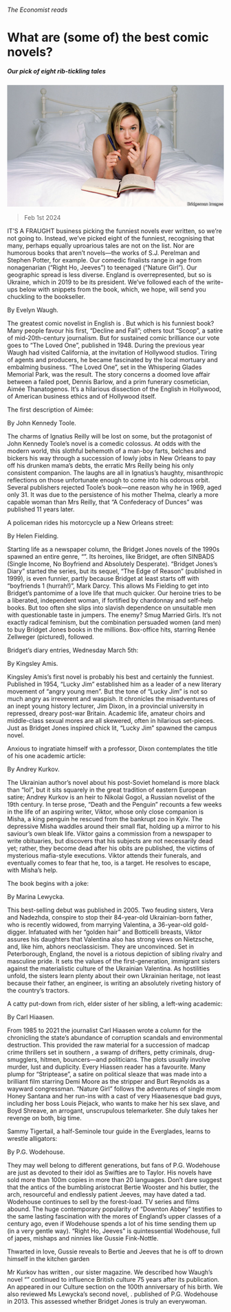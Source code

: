 ###### The Economist reads

# What are (some of) the best comic novels? 

##### Our pick of eight rib-tickling tales 

![image](images/20240203_BLP525.jpg) 

> Feb 1st 2024 

IT’S A FRAUGHT business picking the funniest novels ever written, so we’re not going to. Instead, we’ve picked eight of the funniest, recognising that many, perhaps equally uproarious tales are not on the list. Nor are humorous books that aren’t novels—the works of S.J. Perelman and Stephen Potter, for example. Our comedic finalists range in age from nonagenarian (“Right Ho, Jeeves”) to teenaged (“Nature Girl”). Our geographic spread is less diverse. England is overrepresented, but so is Ukraine, which in 2019  to be its president. We’ve followed each of the write-ups below with snippets from the book, which, we hope, will send you chuckling to the bookseller. 

By Evelyn Waugh. 

The greatest comic novelist in English is . But which is his funniest book? Many people favour his first, “Decline and Fall”; others tout “Scoop”, a satire of mid-20th-century journalism. But for sustained comic brilliance our vote goes to “The Loved One”, published in 1948. During the previous year Waugh had visited California, at the invitation of Hollywood studios. Tiring of agents and producers, he became fascinated by the local mortuary and embalming business. “The Loved One”, set in the Whispering Glades Memorial Park, was the result. The story concerns a doomed love affair between a failed poet, Dennis Barlow, and a prim funerary cosmetician, Aimée Thanatogenos. It’s a hilarious dissection of the English in Hollywood, of American business ethics and of Hollywood itself. 

The first description of Aimée: 


 By John Kennedy Toole. 

The charms of Ignatius Reilly will be lost on some, but the protagonist of John Kennedy Toole’s novel is a comedic colossus. At odds with the modern world, this slothful behemoth of a man-boy farts, belches and bickers his way through a succession of lowly jobs in New Orleans to pay off his drunken mama’s debts, the erratic Mrs Reilly being his only consistent companion. The laughs are all in Ignatius’s haughty, misanthropic reflections on those unfortunate enough to come into his odorous orbit. Several publishers rejected Toole’s book—one reason why he  in 1969, aged only 31. It was due to the persistence of his mother Thelma, clearly a more capable woman than Mrs Reilly, that “A Confederacy of Dunces” was published 11 years later.

 A policeman rides his motorcycle up a New Orleans street:


 By Helen Fielding. 

Starting life as a newspaper column, the Bridget Jones novels of the 1990s spawned an entire genre, “”. Its heroines, like Bridget, are often SINBADS (Single Income, No Boyfriend and Absolutely Desperate). “Bridget Jones’s Diary” started the series, but its sequel, “The Edge of Reason” (published in 1999), is even funnier, partly because Bridget at least starts off with “boyfriends 1 (hurrah!)”, Mark Darcy. This allows Ms Fielding to get into Bridget’s pantomime of a love life that much quicker. Our heroine tries to be a liberated, independent woman, if fortified by chardonnay and self-help books. But too often she slips into slavish dependence on unsuitable men with questionable taste in jumpers. The enemy? Smug Married Girls. It’s not exactly radical feminism, but the combination persuaded women (and men) to buy Bridget Jones books in the millions. Box-office hits, starring Renée Zellweger (pictured), followed.

 Bridget’s diary entries, Wednesday March 5th:




 By Kingsley Amis. 

Kingsley Amis’s first novel is probably his best and certainly the funniest. Published in 1954, “Lucky Jim” established him as a leader of a new literary movement of “angry young men”. But the tone of “Lucky Jim” is not so much angry as irreverent and waspish. It chronicles the misadventures of an inept young history lecturer, Jim Dixon, in a provincial university in repressed, dreary post-war Britain. Academic life, amateur choirs and middle-class sexual mores are all skewered, often in hilarious set-pieces. Just as Bridget Jones inspired chick lit, “Lucky Jim” spawned the campus novel. 

Anxious to ingratiate himself with a professor, Dixon contemplates the title of his one academic article: 


 By Andrey Kurkov. 

The Ukrainian author’s novel about his post-Soviet homeland is more black than “lol”, but it sits squarely in the great tradition of eastern European satire; Andrey Kurkov is an heir to Nikolai Gogol, a Russian novelist of the 19th century. In terse prose, “Death and the Penguin” recounts a few weeks in the life of an aspiring writer, Viktor, whose only close companion is Misha, a king penguin he rescued from the bankrupt zoo in Kyiv. The depressive Misha waddles around their small flat, holding up a mirror to his saviour’s own bleak life. Viktor gains a commission from a newspaper to write obituaries, but discovers that his subjects are not necessarily dead yet; rather, they become dead after his obits are published, the victims of mysterious mafia-style executions. Viktor attends their funerals, and eventually comes to fear that he, too, is a target. He resolves to escape, with Misha’s help. 

 The book begins with a joke:






By Marina Lewycka. 

This best-selling debut was published in 2005. Two feuding sisters, Vera and Nadezhda, conspire to stop their 84-year-old Ukrainian-born father, who is recently widowed, from marrying Valentina, a 36-year-old gold-digger. Infatuated with her “golden hair” and Botticelli breasts, Viktor assures his daughters that Valentina also has strong views on Nietzsche, and, like him, abhors neoclassicism. They are unconvinced. Set in Peterborough, England, the novel is a riotous depiction of sibling rivalry and masculine pride. It sets the values of the first-generation, immigrant sisters against the materialistic culture of the Ukrainian Valentina. As hostilities unfold, the sisters learn plenty about their own Ukrainian heritage, not least because their father, an engineer, is writing an absolutely riveting history of the country’s tractors. 

A catty put-down from rich, elder sister of her sibling, a left-wing academic:


By Carl Hiaasen. 

From 1985 to 2021 the journalist Carl Hiaasen wrote a column for the chronicling the state’s abundance of corruption scandals and environmental destruction. This provided the raw material for a succession of madcap crime thrillers set in southern , a swamp of drifters, petty criminals, drug-smugglers, hitmen, bouncers—and politicians. The plots usually involve murder, lust and duplicity. Every Hiassen reader has a favourite. Many plump for “Striptease”, a satire on political sleaze that was made into a brilliant film starring Demi Moore as the stripper and Burt Reynolds as a wayward congressman. “Nature Girl” follows the adventures of single mom Honey Santana and her run-ins with a cast of very Hiaasenesque bad guys, including her boss Louis Piejack, who wants to make her his sex slave, and Boyd Shreave, an arrogant, unscrupulous telemarketer. She duly takes her revenge on both, big time.

 Sammy Tigertail, a half-Seminole tour guide in the Everglades, learns to wrestle alligators:


By P.G. Wodehouse. 

They may well belong to different generations, but fans of P.G. Wodehouse are just as devoted to their idol as Swifties are to Taylor. His novels have sold more than 100m copies in more than 20 languages. Don’t dare suggest that the antics of the bumbling aristocrat Bertie Wooster and his butler, the arch, resourceful and endlessly patient Jeeves, may have dated a tad. Wodehouse continues to sell by the forest-load. TV series and films abound. The huge contemporary popularity of “Downton Abbey” testifies to the same lasting fascination with the mores of England’s upper classes of a century ago, even if Wodehouse spends a lot of his time sending them up (in a very gentle way). “Right Ho, Jeeves” is quintessential Wodehouse, full of japes, mishaps and ninnies like Gussie Fink-Nottle. 

Thwarted in love, Gussie reveals to Bertie and Jeeves that he is off to drown himself in the kitchen garden 










Mr Kurkov has written , our sister magazine. We described how Waugh’s novel “” continued to influence British culture 75 years after its publication. An  appeared in our Culture section on the 100th anniversary of his birth. We also reviewed Ms Lewycka’s second novel, .  published  of P.G. Wodehouse in 2013. This  assessed whether Bridget Jones is truly an everywoman.

